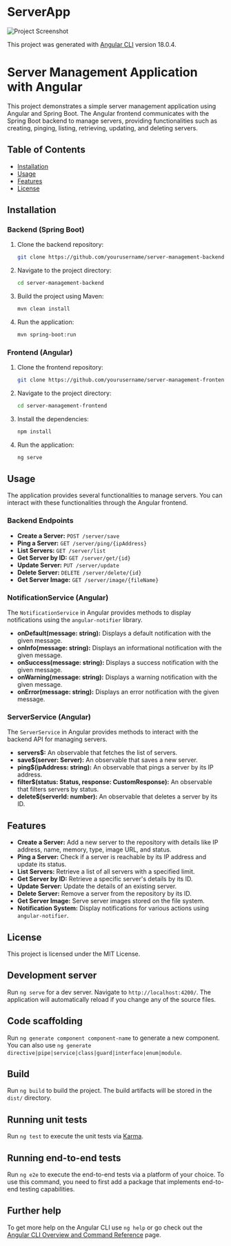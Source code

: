 # ServerApp

![Project Screenshot](https://encrypted-tbn0.gstatic.com/images?q=tbn:ANd9GcQsEaDUbm-9Fn_f1AOKG7MGLkmvk1ShlMn5PywHxFty6y2BPhtUJOgXF3PIlTbj1N6Mh_M&usqp=CAU)

This project was generated with [Angular CLI](https://github.com/angular/angular-cli) version 18.0.4.

# Server Management Application with Angular

This project demonstrates a simple server management application using Angular and Spring Boot. The Angular frontend communicates with the Spring Boot backend to manage servers, providing functionalities such as creating, pinging, listing, retrieving, updating, and deleting servers.

## Table of Contents
- [Installation](#installation)
- [Usage](#usage)
- [Features](#features)
- [License](#license)

## Installation

### Backend (Spring Boot)

1. Clone the backend repository:
    ```bash
    git clone https://github.com/yourusername/server-management-backend.git
    ```

2. Navigate to the project directory:
    ```bash
    cd server-management-backend
    ```

3. Build the project using Maven:
    ```bash
    mvn clean install
    ```

4. Run the application:
    ```bash
    mvn spring-boot:run
    ```

### Frontend (Angular)

1. Clone the frontend repository:
    ```bash
    git clone https://github.com/yourusername/server-management-frontend.git
    ```

2. Navigate to the project directory:
    ```bash
    cd server-management-frontend
    ```

3. Install the dependencies:
    ```bash
    npm install
    ```

4. Run the application:
    ```bash
    ng serve
    ```

## Usage

The application provides several functionalities to manage servers. You can interact with these functionalities through the Angular frontend.

### Backend Endpoints

- **Create a Server:** `POST /server/save`
- **Ping a Server:** `GET /server/ping/{ipAddress}`
- **List Servers:** `GET /server/list`
- **Get Server by ID:** `GET /server/get/{id}`
- **Update Server:** `PUT /server/update`
- **Delete Server:** `DELETE /server/delete/{id}`
- **Get Server Image:** `GET /server/image/{fileName}`

### NotificationService (Angular)

The `NotificationService` in Angular provides methods to display notifications using the `angular-notifier` library.

- **onDefault(message: string):** Displays a default notification with the given message.
- **onInfo(message: string):** Displays an informational notification with the given message.
- **onSuccess(message: string):** Displays a success notification with the given message.
- **onWarning(message: string):** Displays a warning notification with the given message.
- **onError(message: string):** Displays an error notification with the given message.

### ServerService (Angular)

The `ServerService` in Angular provides methods to interact with the backend API for managing servers.

- **servers$:** An observable that fetches the list of servers.
- **save$(server: Server):** An observable that saves a new server.
- **ping$(ipAddress: string):** An observable that pings a server by its IP address.
- **filter$(status: Status, response: CustomResponse):** An observable that filters servers by status.
- **delete$(serverId: number):** An observable that deletes a server by its ID.

## Features

- **Create a Server:** Add a new server to the repository with details like IP address, name, memory, type, image URL, and status.
- **Ping a Server:** Check if a server is reachable by its IP address and update its status.
- **List Servers:** Retrieve a list of all servers with a specified limit.
- **Get Server by ID:** Retrieve a specific server's details by its ID.
- **Update Server:** Update the details of an existing server.
- **Delete Server:** Remove a server from the repository by its ID.
- **Get Server Image:** Serve server images stored on the file system.
- **Notification System:** Display notifications for various actions using `angular-notifier`.

## License

This project is licensed under the MIT License. 


## Development server

Run `ng serve` for a dev server. Navigate to `http://localhost:4200/`. The application will automatically reload if you change any of the source files.

## Code scaffolding

Run `ng generate component component-name` to generate a new component. You can also use `ng generate directive|pipe|service|class|guard|interface|enum|module`.

## Build

Run `ng build` to build the project. The build artifacts will be stored in the `dist/` directory.

## Running unit tests

Run `ng test` to execute the unit tests via [Karma](https://karma-runner.github.io).

## Running end-to-end tests

Run `ng e2e` to execute the end-to-end tests via a platform of your choice. To use this command, you need to first add a package that implements end-to-end testing capabilities.

## Further help

To get more help on the Angular CLI use `ng help` or go check out the [Angular CLI Overview and Command Reference](https://angular.dev/tools/cli) page.
